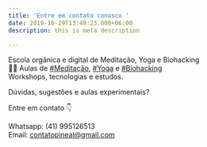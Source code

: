 ```yaml
---
title: 'Entre em contato conosco '
date: 2019-10-29T13:49:23.000+06:00
description: this is meta description

---
```

  
  
Escola orgânica e digital de Meditação, Yoga e Biohacking  
🧘‍♀️ Aulas de [#Meditação](https://www.instagram.com/explore/tags/medita%C3%A7%C3%A3o/), [#Yoga](https://www.instagram.com/explore/tags/yoga/) e [#Biohacking](https://www.instagram.com/explore/tags/biohacking/)  
Workshops, tecnologias e estudos.  
  
Dúvidas, sugestões e aulas experimentais?  
  
Entre em contato 👇  
  
Whatsapp: (41) 995126513  
Email: contatopineal@gmail.com
